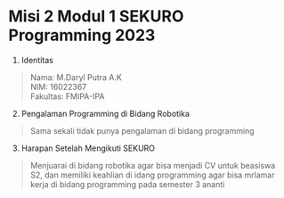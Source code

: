 # Misi 2 Modul 1 SEKURO Programming 2023

1. Identitas
  > Nama: M.Daryl Putra A.K <br>
   NIM: 16022367 <br>
  Fakultas: FMIPA-IPA
  
2. Pengalaman Programming di Bidang Robotika<br>
  > Sama sekali tidak punya pengalaman di bidang programming
 
3. Harapan Setelah Mengikuti SEKURO<br>
  > Menjuarai di bidang robotika agar bisa menjadi CV untuk beasiswa S2, dan memiliki keahlian di idang programming agar bisa mrlamar kerja di bidang programming pada semester 3 ananti 

